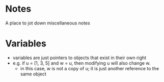 # Notes

A place to jot down miscellaneous notes

# Variables

- variables are just pointers to objects that exist in their own right
- e.g. if u = [1, 3, 5] and w = u, then modifying u will also change w.
    - in this case, w is not a copy of u; it is just another reference to the same object